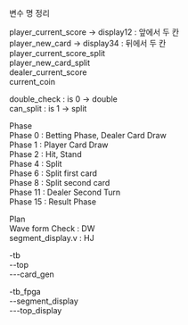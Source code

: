변수 명 정리

player_current_score -> display12 : 앞에서 두 칸  
player_new_card -> display34 : 뒤에서 두 칸    
player_current_score_split  
player_new_card_split  
dealer_current_score  
current_coin  

double_check : is 0 -> double  
can_split : is 1 -> split

Phase  
Phase 0 : Betting Phase, Dealer Card Draw  
Phase 1 : Player Card Draw  
Phase 2 : Hit, Stand  
Phase 4 : Split  
Phase 6 : Split first card  
Phase 8 : Split second card  
Phase 11 : Dealer Second Turn  
Phase 15 : Result Phase  

Plan  
Wave form Check : DW  
segment_display.v : HJ  



-tb  
--top  
---card_gen  

-tb_fpga  
--segment_display  
---top_display  
